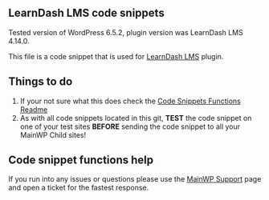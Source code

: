 ## LearnDash LMS code snippets

Tested version of WordPress 6.5.2, plugin version was LearnDash LMS 4.14.0.

This file is a code snippet that is used for [LearnDash LMS](https://www.learndash.com/) plugin. 

## Things to do

1. If your not sure what this does check the [Code Snippets Functions Readme](https://github.com/mainwp/Code-Snippets-Functions/blob/master/README.md)
2. As with all code snippets located in this git, **TEST** the code snippet on one of your test sites **BEFORE** sending the code snippet to all your MainWP Child sites!

## Code snippet functions help

If you run into any issues or questions please use the [MainWP Support](https://mainwp.com/support/) page and open a ticket for the fastest response.
